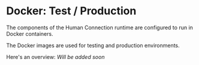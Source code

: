 # Docker: Test / Production

The components of the Human Connection runtime are configured to run in Docker containers.

The Docker images are used for testing and production environments.

Here's an overview: _Will be added soon_

